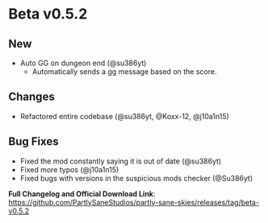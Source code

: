 # Beta v0.5.2

## New
+ Auto GG on dungeon end (@su386yt)
    - Automatically sends a gg message based on the score.

## Changes
- Refactored entire codebase (@su386yt, @Koxx-12, @j10a1n15)

## Bug Fixes
- Fixed the mod constantly saying it is out of date (@su386yt)
- Fixed more typos (@j10a1n15)
- Fixed bugs with versions in the suspicious mods checker (@Su386yt)

**Full Changelog and Official Download Link**: https://github.com/PartlySaneStudios/partly-sane-skies/releases/tag/beta-v0.5.2